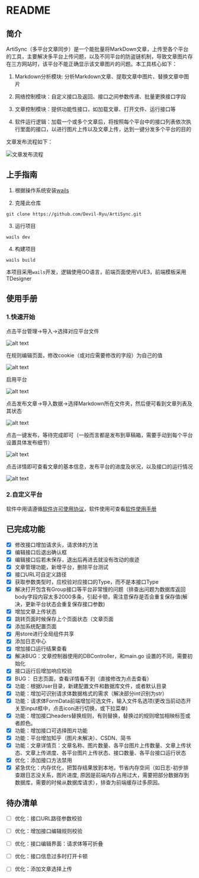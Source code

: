 # README

## 简介

ArtiSync（多平台文章同步）是一个能批量将MarkDown文章，上传至各个平台的工具，主要解决多平台上传问题，以及不同平台的防盗链机制，导致文章图片存在三方网站时，该平台不能正确显示该文章图片的问题。本工具核心如下：

1. Markdown分析模块: 分析Markdown文章、提取文章中图片、替换文章中图片
   
2. 网络控制模块：自定义接口及返回、接口之间参数传递、批量更换接口字段
   
3. 文章控制模块：提供功能性接口，如加载文章、打开文件、运行接口等
   
4. 软件运行逻辑：加载一个或多个文章后，将按照每个平台中的接口列表依次执行里面的接口，以进行图片上传以及文章上传，达到一键分发多个平台的目的

文章发布流程如下：

![文章发布流程](images/ArtiSync_Publish.jpg)

## 上手指南

1. 根据操作系统安装[wails](https://wails.io/zh-Hans/docs/gettingstarted/installation/)

2. 克隆此仓库

```shell
git clone https://github.com/Devil-Ryu/ArtiSync.git
```

3. 运行项目
   
```shell
wails dev
```
4. 构建项目
   
```shell
wails build
```

本项目采用`wails`开发，逻辑使用GO语言，前端页面使用VUE3，前端模板采用TDesigner

## 使用手册
### 1.快速开始
点击平台管理->导入->选择对应平台文件  

![alt text](images/readme/image.png)

在规则编辑页面，修改cookie（或对应需要修改的字段）为自己的值  

![alt text](images/readme/image-1.png)

启用平台  

![alt text](images/readme/image-2.png)

点击发布文章->导入数据->选择Markdown所在文件夹，然后便可看到文章列表及其状态

![alt text](images/readme/image-3.png)

点击一键发布，等待完成即可（一般而言都是发布到草稿箱，需要手动到每个平台设置具体发布细节）  

![alt text](images/readme/image-4.png)

点击详情即可查看文章的基本信息，发布平台的进度及状况，以及接口的运行情况  

![alt text](images/readme/image-5.png)

### 2.自定义平台

软件中用请遵循[软件许可使用协议](https://github.com/Devil-Ryu/ArtiSync/blob/master/AGREEMENT.md)，软件使用可查看[软件使用手册](https://github.com/Devil-Ryu/ArtiSync/blob/master/manual.md)

## 已完成功能
- [X] 修改接口增加请求头，请求体的方法
- [X] 编辑接口后退出确认框
- [X] 编辑接口后若未保存，退出后再进去就没有改动的痕迹
- [X] 文章管理功能，新增平台，删除平台测试
- [X] 接口URL可自定义路径
- [X] 获取参数类型时，应校验对应接口的Type，而不是本接口Type
- [X] 解决打开包含有Group接口等平台非常慢的问题（排查出问题为数据库返回body字段内容太多2000多条，引起卡顿，需注意保存是否会重复保存值(解决，更新平台状态会重复保存接口参数)
- [X] 增加文章上传状态
- [X] 跳转页面时候保存上个页面状态（文章页面
- [X] 添加系统配置页面
- [X] 用store进行全局组件共享
- [X] 添加日志中心
- [X] 增加接口运行结果查看
- [X] 解决BUG：文章控制器使用的DBController，和main.go 设置的不同，需要初始化
- [X] 接口运行后增加响应校验
- [X] BUG： 日志页面，查看详情看不到（直接修改为点击查看）
- [X] 功能：根据User目录，新建配置文件和数据库文件，或者默认目录
- [X] 功能：增加可识别请求体数据格式的需求（解决部分int识别为str）
- [X] 功能：请求体FormData前端增加可选文件，输入文件名选项(更改当前动态开关至input框中，点击icon进行切换，或下拉菜单)
- [X] 功能：增加接口headers替换规则，有则替换，替换过的规则增加相映标签或者颜色。
- [X] 功能：增加接口可选择图片功能
- [X] 功能：平台增加知乎（图片未解决）、CSDN、简书
- [X] 功能：文章详情页：文章名称、图片数量、各平台图片上传数量、文章上传状态、文章上传进度、各平台图片上传状态、接口数量、各平台接口运行状态
- [X] 优化：添加接口方法禁用
- [X] 紧急优化：内存优化，把暂存结果放到本地，节省内存空间（如日志-初步排查跟日志没关系，图片进度, 原因是前端内存占用过大，需要把部分数据存到数据库，需要的时候从数据库请求），排查为前端缓存过多原因。

## 待办清单
- [ ] 优化：接口URL路径参数校验
- [ ] 优化：增加接口编辑规则校验
- [ ] 优化：接口编辑界面：请求体等可折叠
- [ ] 优化：接口信息过多时打开卡顿
- [ ] 优化：添加文章选择上传

